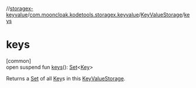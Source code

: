 //[storagex-keyvalue](../../../index.md)/[com.mooncloak.kodetools.storagex.keyvalue](../index.md)/[KeyValueStorage](index.md)/[keys](keys.md)

# keys

[common]\
open suspend fun [keys](keys.md)(): [Set](https://kotlinlang.org/api/latest/jvm/stdlib/kotlin.collections/-set/index.html)&lt;[Key](index.md)&gt;

Returns a [Set](https://kotlinlang.org/api/latest/jvm/stdlib/kotlin.collections/-set/index.html) of all [Key](index.md)s in this [KeyValueStorage](index.md).
